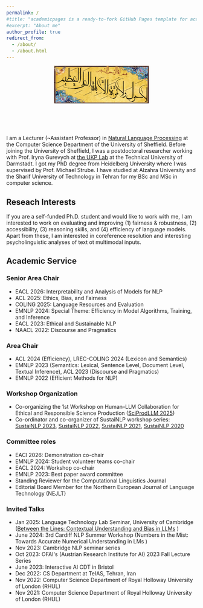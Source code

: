 ```yaml
---
permalink: /
#title: "academicpages is a ready-to-fork GitHub Pages template for academic personal websites"
#excerpt: "About me"
author_profile: true
redirect_from: 
  - /about/
  - /about.html
---
```


<div style="text-align: center; margin-bottom: 80px;">
  <img src="BesmAllah.png" alt="BesmAllah" style="max-width: 50%; height: auto;">
</div>



I am a Lecturer (~Assistant Professor) in [Natural Language Processing](https://www.sheffield.ac.uk/dcs/research/groups/natural-language-processing) at the Computer Science Department of the University of Sheffield.
Before joining the University of Sheffield, I was a postdoctoral researcher working with Prof. Iryna Gurevych at [the UKP Lab](https://www.informatik.tu-darmstadt.de/ukp/ukp_home/index.en.jsp) at the Technical University of Darmstadt. I got my PhD degree from Heidelberg University where I was supervised by Prof. Michael Strube. I have studied at Alzahra University and the Sharif University of Technology in Tehran for my BSc and MSc in computer science. 



Reseach Interests
------
If you are a self-funded Ph.D. student and would like to work with me, I am interested to work on evaluating and improving (1) fairness & robustness, (2) accessibility, (3) reasoning skills, and (4) efficiency of language models. 
Apart from these, I am interested in coreference resolution and interesting psycholinguistic analyses of text ot multimodal inputs. 


<h2>Academic Service</h2>

<h3>Senior Area Chair</h3>
<ul>
  <li> EACL 2026: Interpretability and Analysis of Models for NLP </li>
  <li>ACL 2025: Ethics, Bias, and Fairness</li>
  <li>COLING 2025: Language Resources and Evaluation</li>
  <li>EMNLP 2024: Special Theme: Efficiency in Model Algorithms, Training, and Inference</li>
  <li>EACL 2023: Ethical and Sustainable NLP</li>
  <li>NAACL 2022: Discourse and Pragmatics</li>
</ul>

<h3>Area Chair</h3>
<ul>
  <li>ACL 2024 (Efficiency), LREC-COLING 2024 (Lexicon and Semantics)</li>
  <li>EMNLP 2023 (Semantics: Lexical, Sentence Level, Document Level, Textual Inference), ACL 2023 (Discourse and Pragmatics)  </li>
  <li>EMNLP 2022 (Efficient Methods for NLP) </li>
</ul>

<h3>Workshop Organization</h3>
<ul>
<li> Co-organizing the 1st Workshop on Human–LLM Collaboration for Ethical and Responsible Science Production (<a href="https://sciprodllm.github.io/2025/">SciProdLLM 2025</a>) </li>  
<li>Co-ordinator and co-organizer of SustaiNLP workshop series: 
  <a href="https://sites.google.com/view/sustainlp2023">SustaiNLP 2023</a>, 
  <a href="https://sites.google.com/view/sustainlp2022">SustaiNLP 2022</a>, 
  <a href="https://sites.google.com/view/sustainlp2021">SustaiNLP 2021</a>, 
  <a href="https://sites.google.com/view/sustainlp2020">SustaiNLP 2020</a>
</li>
</ul>


<h3>Committee roles</h3>
<ul>
  <li>EACl 2026: Demonstration co-chair </li>
  <li>EMNLP 2024: Student volunteer teams co-chair</li>
  <li>EACL 2024: Workshop co-chair</li>
  <li>EMNLP 2023: Best paper award committee</li>
  <li>Standing Reviewer for the Computational Linguistics Journal</li>
  <li>Editorial Board Member for the Northern European Journal of Language Technology (NEJLT)</li>
</ul>

<h3>Invited Talks</h3>
<ul>
  <li>Jan 2025: Language Technology Lab Seminar, University of Cambridge (<a href="https://docs.google.com/presentation/d/1hICX1nK42dtuiGog7U8A2PV4l8QhbOvh4wtAQdIJvmo/edit?usp=sharing">Between the Lines: Contextual Understanding and Bias in LLMs</a>
)</li>
  <li>June 2024: 3rd Cardiff NLP Summer Workshop (Numbers in the Mist: Towards Accurate Numerical Understanding in LMs
)</li> 
  <li>Nov 2023: Cambridge NLP seminar series</li>
  <li>Oct 2023: OFAI's (Austrian Research Institute for AI) 2023 Fall Lecture Series</li>
  <li>June 2023: Interactive AI CDT in Bristol</li>
  <li>Dec 2022: CS Department at TeIAS, Tehran, Iran </li>
  <li>Nov 2022: Computer Science Department of Royal Holloway University of London (RHUL)</li>
  <li>Nov 2021: Computer Science Department of Royal Holloway University of London (RHUL)</li>
  
</ul>
